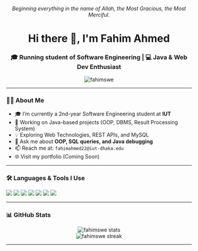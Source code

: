 <p align="center"><i>Beginning everything in the name of Allah, the Most Gracious, the Most Merciful.</i></p>

<h1 align="center">Hi there 👋, I'm Fahim Ahmed</h1>
<h3 align="center">🎓 Running student of Software Engineering  | 💻 Java & Web Dev Enthusiast</h3>

<p align="center">
  <img src="https://komarev.com/ghpvc/?username=fahimswe&label=Profile%20views&color=0e75b6&style=flat" alt="fahimswe" />
</p>

---

### 🧑‍🎓 About Me
- 🎓 I’m currently a 2nd-year Software Engineering student at **IUT**
- 🔭 Working on Java-based projects (OOP, DBMS, Result Processing System)
- 💡 Exploring Web Technologies, REST APIs, and MySQL
- 💬 Ask me about **OOP, SQL queries, and Java debugging**
- 📫 Reach me at: `fahimahmed22@iut-dhaka.edu`
- 🌐 Visit my portfolio (Coming Soon)

---

### 🛠️ Languages & Tools I Use
<p>
  <img src="https://img.shields.io/badge/Java-%23ED8B00?style=for-the-badge&logo=java&logoColor=white"/>
  <img src="https://img.shields.io/badge/MySQL-%2300788C?style=for-the-badge&logo=mysql&logoColor=white"/>
  <img src="https://img.shields.io/badge/OracleDB-F80000?style=for-the-badge&logo=oracle&logoColor=white"/>
  <img src="https://img.shields.io/badge/HTML5-%23E34F26?style=for-the-badge&logo=html5&logoColor=white"/>
  <img src="https://img.shields.io/badge/CSS3-%231572B6?style=for-the-badge&logo=css3&logoColor=white"/>
  <img src="https://img.shields.io/badge/JavaScript-%23F7DF1E?style=for-the-badge&logo=javascript&logoColor=black"/>
  <img src="https://img.shields.io/badge/GitHub-%23181717?style=for-the-badge&logo=github&logoColor=white"/>
</p>

---

### 📊 GitHub Stats
<p align="center">
  <img src="https://github-readme-stats.vercel.app/api?username=fahimswe&show_icons=true&theme=tokyonight" alt="fahimswe stats"/>
  <br/>
  <img src="https://github-readme-streak-stats.herokuapp.com/?user=fahimswe&theme=tokyonight" alt="fahimswe streak"/>
</p>

---

